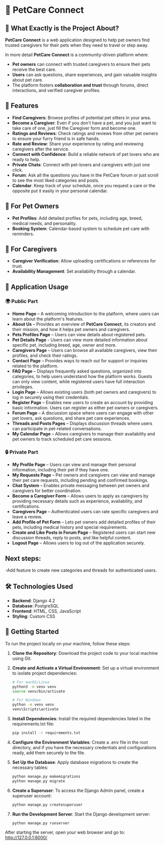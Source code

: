 # 🐾  PetCare Connect

## 🌟 What Exactly is the Project About?  

**PetCare Connect** is a web application designed to help pet owners find trusted caregivers for their pets when they need to travel or step away.

In more detail **PetCare Connect** is a community-driven platform where:  

- **Pet owners** can connect with trusted caregivers to ensure their pets receive the best care.  
- **Users** can ask questions, share experiences, and gain valuable insights about pet care.  
- The platform fosters **collaboration and trust** through forums, direct interactions, and verified caregiver profiles.  


## 🌟 Features
- **Find Caregivers**: Browse profiles of potential pet sitters in your area.  
- **Become a Caregiver**: Even if you don't have a pet, and you just want to take care of one, just fill the Caregiver form and become one.
- **Ratings and Reviews**: Check ratings and reviews from other pet owners to ensure your furry friend is in safe hands.  
- **Rate and Review**: Share your experience by rating and reviewing caregivers after the service.  
- **Connect with Confidence**: Build a reliable network of pet lovers who are ready to help.
- **Private Chats**: Connect with pet-lovers and caregivers with just one click.
- **Forum**: Ask all the questions you have in the PetCare forum or just scroll to see the most liked categories and posts.
- **Calendar**: Keep track of your schedule, once you request a care or the opposite put it easily in your personal calendar.

## 🏡 For Pet Owners
- **Pet Profiles**: Add detailed profiles for pets, including age, breed, medical needs, and personality.
- **Booking System**: Calendar-based system to schedule pet care with reminders.

## 🐶 For Caregivers
- **Caregiver Verification**: Allow uploading certifications or references for trust.
- **Availability Management**: Set availability through a calendar.

## 🔑 Application Usage

### 🌍 Public Part  
- **Home Page** – A welcoming introduction to the platform, where users can learn about the platform's features.  
- **About Us** – Provides an overview of **PetCare Connect**, its creators and their mission, and how it helps pet owners and caregivers.  
- **Pets Profiles Page** – Users can view details about registered pets.
- **Pet Details Page** - Users can view more detailed information about specific pet, including breed, age, owner and more.
- **Caregivers Page** – Users can browse all available caregivers, view their profiles, and check their ratings.  
- **Contact Page** – Provides ways to reach out for support or inquiries related to the platform.  
- **FAQ Page** – Displays frequently asked questions, organized into categories, to help users understand how the platform works. Guests can only view content, while registered users have full interaction privileges.  
- **Login Page** – Allows existing users (both pet owners and caregivers) to log in securely using their credentials.  
- **Register Page** – Enables new users to create an account by providing basic information. Users can register as either pet owners or caregivers.  
- **Forum Page** – A discussion space where users can engage with other pet lovers, ask questions, and share pet care experiences.  
- **Threads and Posts Pages** – Displays discussion threads where users can participate in pet-related conversations.  
- **My Calendar Page** – Allows caregivers to manage their availability and pet owners to track scheduled pet care sessions.  

### 🔒 Private Part  
- **My Profile Page** – Users can view and manage their personal information, including their pet if they have one.  
- **My Requests Page** – Pet owners and caregivers can view and manage their pet care requests, including pending and confirmed bookings.  
- **Chat System** – Enables private messaging between pet owners and caregivers for better coordination.  
- **Become a Caregiver Form** – Allows users to apply as caregivers by providing necessary details such as experience, availability, and certifications.  
- **Caregivers Page** – Authenticated users can rate specific caregivers and leave a review.
- **Add Profile of Pet Form** – Lets pet owners add detailed profiles of their pets, including medical history and special requirements.  
- **Create and Like Posts in Forum Page** – Registered users can start new discussion threads, reply to posts, and like helpful content.  
- **Logout Page** – Allows users to log out of the application securely.  

## Next steps:
-Add feature to create new categories and threads for authenticated users.

## 🛠️ **Technologies Used**
- **Backend**: Django 4.2
- **Database**: PostgreSQL
- **Frontend**: HTML, CSS, JavaScript
- **Styling**: Custom CSS


## 🚀 Getting Started

To run the project locally on your machine, follow these steps:

1. **Clone the Repository**:
    Download the project code to your local machine using Git.


2. **Create and Activate a Virtual Environment**:
    Set up a virtual environment to isolate project dependencies:
    ```bash
    # For macOS/Linux
    python3 -m venv venv
    source venv/bin/activate
    
    # For Windows
    python -m venv venv
    venv\Scripts\activate
    ```

3. **Install Dependencies**:
    Install the required dependencies listed in the requirements.txt file:
    ```bash
    pip install -r requirements.txt

    ```

4. **Configure the Environment Variables**:
    Create a .env file in the root directory, and if you have the necessary credentials and configurations ready, add them securely to the file.


5. **Set Up the Database**:
    Apply database migrations to create the necessary tables:
    ```bash
    python manage.py makemigrations
    python manage.py migrate

    ```

6. **Create a Superuser**:
    To access the Django Admin panel, create a superuser account:
    ```bash
    python manage.py createsuperuser
    ```
   

7. **Run the Development Server**:
    Start the Django development server:
    ```bash
    python manage.py runserver
    ```
  After starting the server, open your web browser and go to:
  http://127.0.0.1:8000/  
